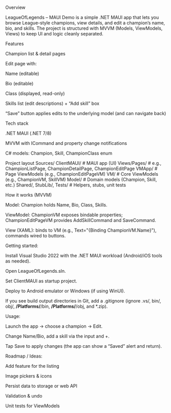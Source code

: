 Overview

LeagueOfLegends – MAUI Demo is a simple .NET MAUI app that lets you browse League-style champions, view details, and edit a champion’s name, bio, and skills.
The project is structured with MVVM (Models, ViewModels, Views) to keep UI and logic cleanly separated.

Features

Champion list & detail pages

Edit page with:

Name (editable)

Bio (editable)

Class (displayed, read-only)

Skills list (edit descriptions) + “Add skill” box

“Save” button applies edits to the underlying model (and can navigate back)

Tech stack

.NET MAUI (.NET 7/8)

MVVM with ICommand and property change notifications

C# models: Champion, Skill, ChampionClass enum

Project layout
Sources/
  ClientMAUI/                 # MAUI app (UI)
    Views/Pages/              # e.g., ChampionListPage, ChampionDetailPage, ChampionEditPage
    VMApp/                    # Page ViewModels (e.g., ChampionEditPageVM)
  VM/                         # Core ViewModels (e.g., ChampionVM, SkillVM)
  Model/                      # Domain models (Champion, Skill, etc.)
  Shared/, StubLib/, Tests/   # Helpers, stubs, unit tests

How it works (MVVM)

Model: Champion holds Name, Bio, Class, Skills.

ViewModel: ChampionVM exposes bindable properties; ChampionEditPageVM provides AddSkillCommand and SaveCommand.

View (XAML): binds to VM (e.g., Text="{Binding ChampionVM.Name}"), commands wired to buttons.

Getting started:

Install Visual Studio 2022 with the .NET MAUI workload (Android/iOS tools as needed).

Open LeagueOfLegends.sln.

Set ClientMAUI as startup project.

Deploy to Android emulator or Windows (if using WinUI).

If you see build output directories in Git, add a .gitignore (ignore .vs/, bin/, obj/, **/Platforms/**/bin, **/Platforms/**/obj, and *.zip).

Usage:

Launch the app → choose a champion → Edit.

Change Name/Bio, add a skill via the input and +.

Tap Save to apply changes (the app can show a “Saved” alert and return).

Roadmap / Ideas:

Add feature for the listing

Image pickers & icons

Persist data to storage or web API

Validation & undo

Unit tests for ViewModels
